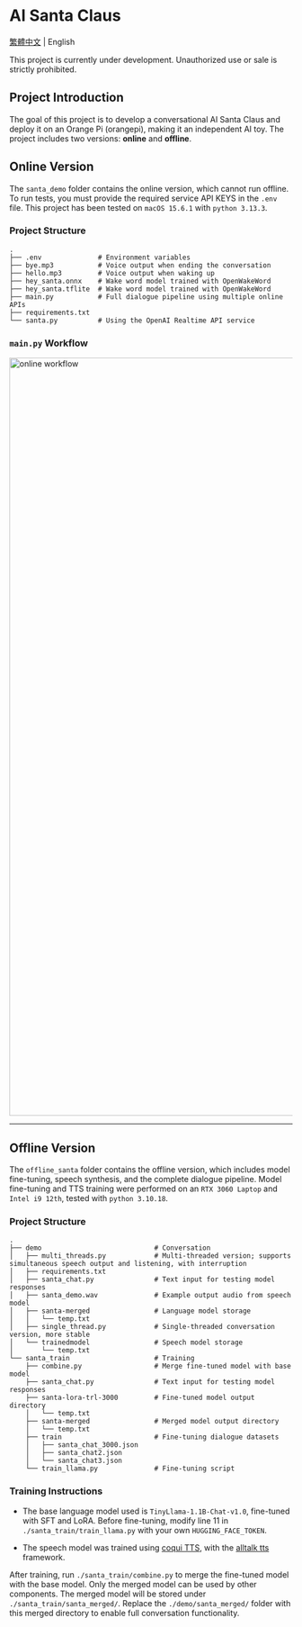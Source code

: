# AI Santa Claus

[繁體中文](README_TW.md) | English

This project is currently under development. Unauthorized use or sale is strictly prohibited.

## Project Introduction

The goal of this project is to develop a conversational AI Santa Claus and deploy it on an Orange Pi (orangepi), making it an independent AI toy. The project includes two versions: **online** and **offline**.

## Online Version

The `santa_demo` folder contains the online version, which cannot run offline. To run tests, you must provide the required service API KEYS in the `.env` file. This project has been tested on `macOS 15.6.1` with `python 3.13.3`.

### Project Structure

```
.
├── .env              # Environment variables
├── bye.mp3           # Voice output when ending the conversation
├── hello.mp3         # Voice output when waking up
├── hey_santa.onnx    # Wake word model trained with OpenWakeWord
├── hey_santa.tflite  # Wake word model trained with OpenWakeWord
├── main.py           # Full dialogue pipeline using multiple online APIs
├── requirements.txt  
└── santa.py          # Using the OpenAI Realtime API service
```

### `main.py` Workflow

<img width="1827" height="1347" alt="online workflow" src="https://github.com/user-attachments/assets/c245f999-543a-4ce3-ad8d-57873f2868ab" />

---

## Offline Version

The `offline_santa` folder contains the offline version, which includes model fine-tuning, speech synthesis, and the complete dialogue pipeline. Model fine-tuning and TTS training were performed on an `RTX 3060 Laptop` and `Intel i9 12th`, tested with `python 3.10.18`.

### Project Structure

```
.
├── demo                            # Conversation
│   ├── multi_threads.py            # Multi-threaded version; supports simultaneous speech output and listening, with interruption
│   ├── requirements.txt
│   ├── santa_chat.py               # Text input for testing model responses
│   ├── santa_demo.wav              # Example output audio from speech model
│   ├── santa-merged                # Language model storage
│   │   └── temp.txt
│   ├── single_thread.py            # Single-threaded conversation version, more stable
│   └── trainedmodel                # Speech model storage
│       └── temp.txt
└── santa_train                     # Training
    ├── combine.py                  # Merge fine-tuned model with base model
    ├── santa_chat.py               # Text input for testing model responses
    ├── santa-lora-trl-3000         # Fine-tuned model output directory
    │   └── temp.txt
    ├── santa-merged                # Merged model output directory
    │   └── temp.txt
    ├── train                       # Fine-tuning dialogue datasets
    │   ├── santa_chat_3000.json
    │   ├── santa_chat2.json
    │   └── santa_chat3.json
    └── train_llama.py              # Fine-tuning script
```

### Training Instructions

* The base language model used is `TinyLlama-1.1B-Chat-v1.0`, fine-tuned with SFT and LoRA.
  Before fine-tuning, modify line 11 in `./santa_train/train_llama.py` with your own `HUGGING_FACE_TOKEN`.

* The speech model was trained using [coqui TTS](https://github.com/coqui-ai/TTS), with the [alltalk tts](https://github.com/erew123/alltalk_tts) framework.

After training, run `./santa_train/combine.py` to merge the fine-tuned model with the base model. Only the merged model can be used by other components. The merged model will be stored under `./santa_train/santa_merged/`.
Replace the `./demo/santa_merged/` folder with this merged directory to enable full conversation functionality.
